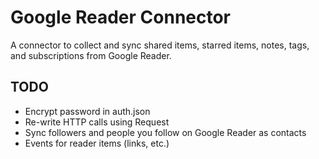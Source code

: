 # Google Reader Connector
A connector to collect and sync shared items, starred items, notes, tags, and subscriptions from Google Reader.

## TODO ##
* Encrypt password in auth.json
* Re-write HTTP calls using Request
* Sync followers and people you follow on Google Reader as contacts
* Events for reader items (links, etc.)